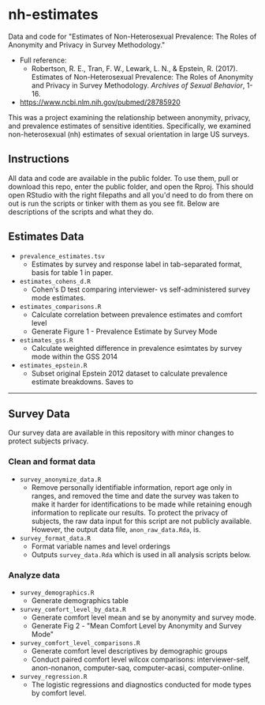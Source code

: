 # nh-estimates

Data and code for "Estimates of Non-Heterosexual Prevalence: The Roles of Anonymity and Privacy in Survey Methodology."
- Full reference:
    + Robertson, R. E., Tran, F. W., Lewark, L. N., & Epstein, R. (2017). Estimates of Non-Heterosexual Prevalence: The Roles of Anonymity and Privacy in Survey Methodology. _Archives of Sexual Behavior_, 1-16.
- https://www.ncbi.nlm.nih.gov/pubmed/28785920

This was a project examining the relationship between anonymity, privacy, and prevalence estimates of sensitive identities. Specifically, we examined non-heterosexual (nh) estimates of sexual orientation in large US surveys.

## Instructions

All data and code are available in the public folder. To use them, pull or download this repo, enter the public folder, and open the Rproj. This should open RStudio with the right filepaths and all you'd need to do from there on out is run the scripts or tinker with them as you see fit. Below are descriptions of the scripts and what they do.

## Estimates Data

- `prevalence_estimates.tsv` 
    + Estimates by survey and response label in tab-separated format, basis for table 1 in paper.
- `estimates_cohens_d.R` 
    + Cohen's D test comparing interviewer- vs self-administered survey mode estimates.
- `estimates_comparisons.R`
    + Calculate correlation between prevalence estimates and comfort level
    + Generate Figure 1 - Prevalence Estimate by Survey Mode
- `estimates_gss.R`
    + Calculate weighted difference in prevalence esimtates by survey mode within the GSS 2014
- `estimates_epstein.R`
    + Subset original Epstein 2012 dataset to calculate prevalence estimate breakdowns. Saves to 

---

## Survey Data

Our survey data are available in this repository with minor changes to protect subjects privacy.

### Clean and format data

- `survey_anonymize_data.R` 
    + Remove personally identifiable information, report age only in ranges, and removed the time and date the survey was taken to make it harder for identifications to be made while retaining enough information to replicate our results. To protect the privacy of subjects, the raw data input for this script are not publicly available. However, the output data file, `anon_raw_data.Rda`, is.
- `survey_format_data.R`
    + Format variable names and level orderings
    + Outputs `survey_data.Rda` which is used in all analysis scripts below.

### Analyze data

- `survey_demographics.R`
    + Generate demographics table
- `survey_comfort_level_by_data.R` 
    + Generate comfort level mean and se by anonymity and survey mode.
    + Generate Fig 2 - "Mean Comfort Level by Anonymity and Survey Mode"
- `survey_comfort_level_comparisons.R` 
    + Generate comfort level descriptives by demographic groups
    + Conduct paired comfort level wilcox comparisons: interviewer-self, anon-nonanon, computer-saq, computer-acasi, computer-online.
- `survey_regression.R`
    + The logistic regressions and diagnostics conducted for mode types by comfort level.
 